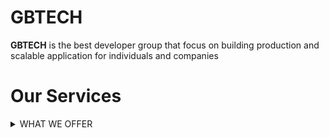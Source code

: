 # GBTECH 
**GBTECH** is the best developer group that focus on building production and scalable application for individuals and companies

# Our Services
<details>
<summary>WHAT WE OFFER</summary>
<p>
    * Web Development
        building of web technolgy 
        - Frontend
        - Backend
    * Web 3
        utilizing blockchain technology
    * Trading bot
        futures Trading spot Trading 
    * ARTIFICIAL INTELLIGENCE
        -Machine Learning
        -Data Analysis
    * App Development
        building of apply technolgy 
</p>
</details>